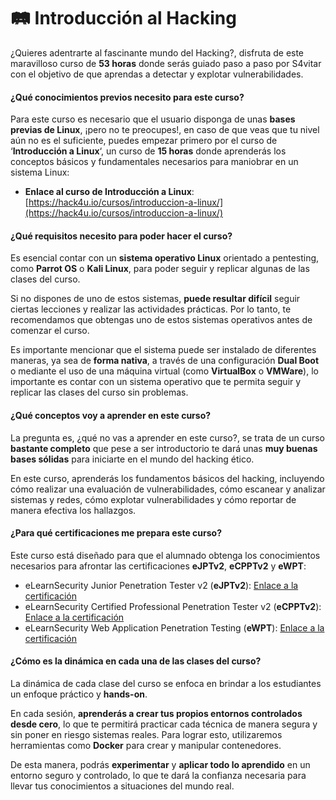 # 🛤 Introducción al Hacking

¿Quieres adentrarte al fascinante mundo del Hacking?, disfruta de este maravilloso curso de **53 horas** donde serás guiado paso a paso por S4vitar con el objetivo de que aprendas a detectar y explotar vulnerabilidades.

#### ¿Qué conocimientos previos necesito para este curso?

Para este curso es necesario que el usuario disponga de unas **bases previas de Linux**, ¡pero no te preocupes!, en caso de que veas que tu nivel aún no es el suficiente, puedes empezar primero por el curso de ‘**Introducción a Linux**‘, un curso de **15 horas** donde aprenderás los conceptos básicos y fundamentales necesarios para maniobrar en un sistema Linux:

* **Enlace al curso de Introducción a Linux**: [https://hack4u.io/cursos/introduccion-a-linux/](https://hack4u.io/cursos/introduccion-a-linux/)

#### ¿Qué requisitos necesito para poder hacer el curso?

Es esencial contar con un **sistema operativo Linux** orientado a pentesting, como **Parrot OS** o **Kali Linux**, para poder seguir y replicar algunas de las clases del curso.

Si no dispones de uno de estos sistemas, **puede resultar difícil** seguir ciertas lecciones y realizar las actividades prácticas. Por lo tanto, te recomendamos que obtengas uno de estos sistemas operativos antes de comenzar el curso.

Es importante mencionar que el sistema puede ser instalado de diferentes maneras, ya sea de **forma nativa**, a través de una configuración **Dual Boot** o mediante el uso de una máquina virtual (como **VirtualBox** o **VMWare**), lo importante es contar con un sistema operativo que te permita seguir y replicar las clases del curso sin problemas.

#### ¿Qué conceptos voy a aprender en este curso?

La pregunta es, ¿qué no vas a aprender en este curso?, se trata de un curso **bastante completo** que pese a ser introductorio te dará unas **muy buenas bases sólidas** para iniciarte en el mundo del hacking ético.

En este curso, aprenderás los fundamentos básicos del hacking, incluyendo cómo realizar una evaluación de vulnerabilidades, cómo escanear y analizar sistemas y redes, cómo explotar vulnerabilidades y cómo reportar de manera efectiva los hallazgos.

#### ¿Para qué certificaciones me prepara este curso?

Este curso está diseñado para que el alumnado obtenga los conocimientos necesarios para afrontar las certificaciones **eJPTv2**, **eCPPTv2** y **eWPT**:

* eLearnSecurity Junior Penetration Tester v2 (**eJPTv2**): [Enlace a la certificación](https://ine.com/learning/certifications/internal/elearnsecurity-junior-penetration-tester-v2)
* eLearnSecurity Certified Professional Penetration Tester v2 (**eCPPTv2**): [Enlace a la certificación](https://elearnsecurity.com/product/ecpptv2-certification/)
* eLearnSecurity Web Application Penetration Testing (**eWPT**): [Enlace a la certificación](https://elearnsecurity.com/product/ewpt-certification/)

#### ¿Cómo es la dinámica en cada una de las clases del curso?

La dinámica de cada clase del curso se enfoca en brindar a los estudiantes un enfoque práctico y **hands-on**.

En cada sesión, **aprenderás a crear tus propios entornos controlados desde cero**, lo que te permitirá practicar cada técnica de manera segura y sin poner en riesgo sistemas reales. Para lograr esto, utilizaremos herramientas como **Docker** para crear y manipular contenedores.

De esta manera, podrás **experimentar** y **aplicar todo lo aprendido** en un entorno seguro y controlado, lo que te dará la confianza necesaria para llevar tus conocimientos a situaciones del mundo real.
